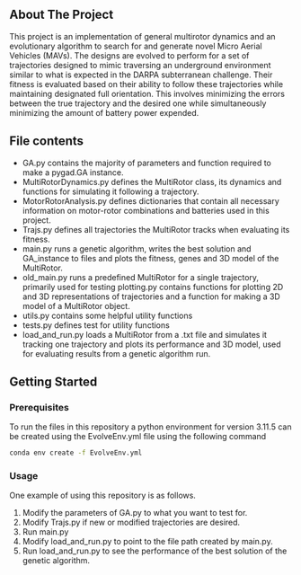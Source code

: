 <!-- Improved compatibility of back to top link: See: https://github.com/othneildrew/Best-README-Template/pull/73 -->
<a name="readme-top"></a>
<!--
*** Thanks for checking out the Best-README-Template. If you have a suggestion
*** that would make this better, please fork the repo and create a pull request
*** or simply open an issue with the tag "enhancement".
*** Don't forget to give the project a star!
*** Thanks again! Now go create something AMAZING! :D
-->
<!-- ABOUT THE PROJECT -->
## About The Project
This project is an implementation of general multirotor dynamics and an evolutionary algorithm to search for and generate novel Micro Aerial Vehicles (MAVs). The designs are evolved to perform for a set of trajectories designed to mimic traversing an underground environment similar to what is expected in the DARPA subterranean challenge. Their fitness is evaluated based on their ability to follow these trajectories while maintaining designated full orientation. This involves minimizing the errors between the true trajectory and the desired one while simultaneously minimizing the amount of battery power expended.

## File contents
- GA.py contains the majority of parameters and function required to make a pygad.GA instance.
- MultiRotorDynamics.py defines the MultiRotor class, its dynamics and functions for simulating it following a trajectory.
- MotorRotorAnalysis.py defines dictionaries that contain all necessary information on motor-rotor combinations and batteries used in this project.
- Trajs.py defines all trajectories the MultiRotor tracks when evaluating its fitness.
- main.py runs a genetic algorithm, writes the best solution and GA_instance to files and plots the fitness, genes and 3D model of the MultiRotor.
- old_main.py runs a predefined MultiRotor for a single trajectory, primarily used for testing
plotting.py contains functions for plotting 2D and 3D representations of trajectories and a function for making a 3D model of a MultiRotor object.
- utils.py contains some helpful utility functions
- tests.py defines test for utility functions
- load_and_run.py loads a MultiRotor from a .txt file and simulates it tracking one trajectory and plots its performance and 3D model, used for evaluating results from a genetic algorithm run.

<!-- GETTING STARTED -->
## Getting Started

### Prerequisites

To run the files in this repository a python environment for version 3.11.5 can be created using the EvolveEnv.yml file using the following command

```sh
conda env create -f EvolveEnv.yml
```

### Usage
One example of using this repository is as follows. 
1. Modify the parameters of GA.py to what you want to test for. 
2. Modify Trajs.py if new or modified trajectories are desired.
3. Run main.py
4. Modify load_and_run.py to point to the file path created by main.py.
5. Run load_and_run.py to see the performance of the best solution of the genetic algorithm.




<!-- MARKDOWN LINKS & IMAGES -->
<!-- https://www.markdownguide.org/basic-syntax/#reference-style-links -->
[contributors-shield]: https://img.shields.io/github/contributors/github_username/repo_name.svg?style=for-the-badge
[contributors-url]: https://github.com/github_username/repo_name/graphs/contributors
[forks-shield]: https://img.shields.io/github/forks/github_username/repo_name.svg?style=for-the-badge
[forks-url]: https://github.com/github_username/repo_name/network/members
[stars-shield]: https://img.shields.io/github/stars/github_username/repo_name.svg?style=for-the-badge
[stars-url]: https://github.com/github_username/repo_name/stargazers
[issues-shield]: https://img.shields.io/github/issues/github_username/repo_name.svg?style=for-the-badge
[issues-url]: https://github.com/github_username/repo_name/issues
[license-shield]: https://img.shields.io/github/license/github_username/repo_name.svg?style=for-the-badge
[license-url]: https://github.com/github_username/repo_name/blob/master/LICENSE.txt
[linkedin-shield]: https://img.shields.io/badge/-LinkedIn-black.svg?style=for-the-badge&logo=linkedin&colorB=555
[linkedin-url]: https://linkedin.com/in/linkedin_username
[product-screenshot]: images/screenshot.png
[Next.js]: https://img.shields.io/badge/next.js-000000?style=for-the-badge&logo=nextdotjs&logoColor=white
[Next-url]: https://nextjs.org/
[React.js]: https://img.shields.io/badge/React-20232A?style=for-the-badge&logo=react&logoColor=61DAFB
[React-url]: https://reactjs.org/
[Vue.js]: https://img.shields.io/badge/Vue.js-35495E?style=for-the-badge&logo=vuedotjs&logoColor=4FC08D
[Vue-url]: https://vuejs.org/
[Angular.io]: https://img.shields.io/badge/Angular-DD0031?style=for-the-badge&logo=angular&logoColor=white
[Angular-url]: https://angular.io/
[Svelte.dev]: https://img.shields.io/badge/Svelte-4A4A55?style=for-the-badge&logo=svelte&logoColor=FF3E00
[Svelte-url]: https://svelte.dev/
[Laravel.com]: https://img.shields.io/badge/Laravel-FF2D20?style=for-the-badge&logo=laravel&logoColor=white
[Laravel-url]: https://laravel.com
[Bootstrap.com]: https://img.shields.io/badge/Bootstrap-563D7C?style=for-the-badge&logo=bootstrap&logoColor=white
[Bootstrap-url]: https://getbootstrap.com
[JQuery.com]: https://img.shields.io/badge/jQuery-0769AD?style=for-the-badge&logo=jquery&logoColor=white
[JQuery-url]: https://jquery.com 
